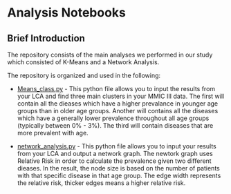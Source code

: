 # Analysis Notebooks 

## Brief Introduction
The repository consists of the main analyses we performed in our study which consisted of K-Means and a Network Analysis. 

The repository is organized and used in the following:<br>
- [Means_class.py](https://github.com/kshannon-ucsd/ucsd-dsc180ab-team1/blob/main/analysis_notebooks/K_Means_class.py) - This python file allows you to input the results from your LCA and find three main clusters in your MMIC III data. The first will contain all the dieases which have a higher prevalance in younger age groups than in older  age groups. Another will contains all the diseases which have a generally lower prevalence throughout all age groups (typically between 0% - 3%). The third will contain diseases that are more prevalent with age. 

- [network_analysis.py](https://github.com/kshannon-ucsd/ucsd-dsc180ab-team1/blob/main/analysis_notebooks/network_analysis.py) - This python file allows you to input your results from your LCA and output a network graph. The newtork graph uses Relative Risk in order to calculate the prevalence given two different dieases. In the result, the node size is based on the number of patients with that specific disease in that age group. The edge width represents the relative risk, thicker edges means a higher relative risk.

